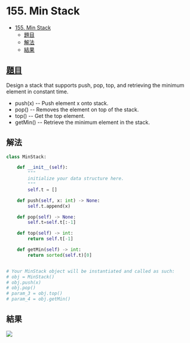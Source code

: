 # 155. Min Stack
<!-- TOC START min:1 max:3 link:true asterisk:false update:true -->
- [155. Min Stack](#155-min-stack)
    - [題目](#題目)
    - [解法](#解法)
    - [結果](#結果)
<!-- TOC END -->


## [題目](https://leetcode.com/problems/min-stack/)



Design a stack that supports push, pop, top, and retrieving the minimum element in constant time.

- push(x) -- Push element x onto stack.
- pop() -- Removes the element on top of the stack.
- top() -- Get the top element.
- getMin() -- Retrieve the minimum element in the stack.

## 解法
```Python
class MinStack:

    def __init__(self):
        """
        initialize your data structure here.
        """
        self.t = []

    def push(self, x: int) -> None:
        self.t.append(x)

    def pop(self) -> None:
        self.t=self.t[:-1]

    def top(self) -> int:
        return self.t[-1]

    def getMin(self) -> int:
        return sorted(self.t)[0]


# Your MinStack object will be instantiated and called as such:
# obj = MinStack()
# obj.push(x)
# obj.pop()
# param_3 = obj.top()
# param_4 = obj.getMin()
```
## 結果
![](https://i.imgur.com/5ELPFKR.png)

